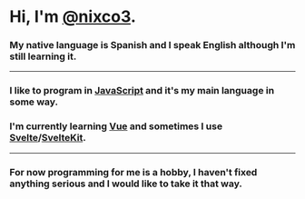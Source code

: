 # Hi, I'm [@nixco3](https://github.com/nixco3).  
### My native language is Spanish and I speak English although I'm still learning it.  
-------------------------------------------------------------------------------------------
### I like to program in [JavaScript](https://developer.mozilla.org/en-US/docs/Web/JavaScript) and it's my main language in some way.  
### I'm currently learning [Vue](https://vuejs.org) and sometimes I use [Svelte](https://svelte.dev)/[SvelteKit](https://kit.svelte.dev).  
-------------------------------------------------------------------------------------------
### For now programming for me is a hobby, I haven't fixed anything serious and I would like to take it that way.  
